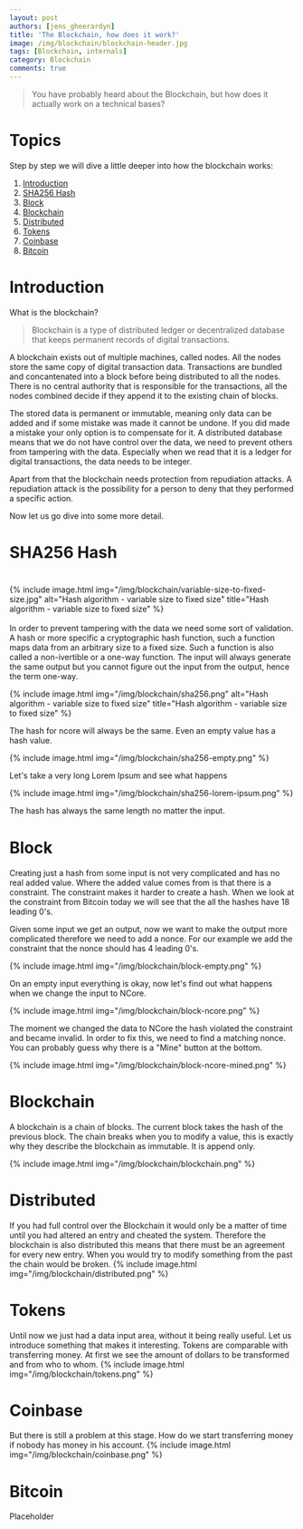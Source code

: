 ```yaml
---
layout: post
authors: [jens_gheerardyn]
title: 'The Blockchain, how does it work?'
image: /img/blockchain/blockchain-header.jpg
tags: [Blockchain, internals]
category: Blockchain
comments: true
---
```



> You have probably heard about the Blockchain, but how does it actually work on a technical bases?

# Topics
Step by step we will dive a little deeper into how the blockchain works:
1. [Introduction](#introduction)
1. [SHA256 Hash](#sha256-hash)
2. [Block](#block)
3. [Blockchain](bBlockchain)
4. [Distributed](#distributed)
5. [Tokens](#tokens)
6. [Coinbase](#coinbase)
7. [Bitcoin](#bitcoin)

# Introduction
What is the blockchain? 

> Blockchain is a type of distributed ledger or decentralized database that keeps permanent records of digital transactions.

A blockchain exists out of multiple machines, called nodes. All the nodes store the same copy of digital transaction data.
Transactions are bundled and concantenated into a block before being distributed to all the nodes.
There is no central authority that is responsible for the transactions, all the nodes combined decide if they append it to the existing chain of blocks.

The stored data is permanent or immutable, meaning only data can be added and if some mistake was made it cannot be undone. If you did made a mistake your only option is to compensate for it. A distributed database means that we do not have control over the data, we need to prevent others from tampering with the data. Especially when we read that it is a ledger for digital transactions, the data needs to be integer. 

Apart from that the blockchain needs protection from repudiation attacks. A repudiation attack is the possibility for a person to deny that they performed a specific action.

Now let us go dive into some more detail.

# SHA256 Hash

<div class="row" style="margin: 2.5rem 0;">
<div class="4u">
{% include image.html img="/img/blockchain/variable-size-to-fixed-size.jpg" alt="Hash algorithm - variable size to fixed size" title="Hash algorithm - variable size to fixed size" %}
</div>
<div class="1u">&nbsp;</div>
<div class="7u">
In order to prevent tampering with the data we need some sort of validation. A hash or more specific a cryptographic hash function, such a function maps data from an arbitrary size to a fixed size. Such a function is also called a non-ivertible or a one-way function. The input will always generate the same output but you cannot figure out the input from the output, hence the term one-way. 

{% include image.html img="/img/blockchain/sha256.png" alt="Hash algorithm - variable size to fixed size" title="Hash algorithm - variable size to fixed size" %}

The hash for ncore will always be the same. Even an empty value has a hash value.

{% include image.html img="/img/blockchain/sha256-empty.png" %}

Let's take a very long Lorem Ipsum and see what happens

{% include image.html img="/img/blockchain/sha256-lorem-ipsum.png" %}

The hash has always the same length no matter the input.
</div>
</div>


# Block
Creating just a hash from some input is not very complicated and has no real added value. Where the added value comes from is that there is a constraint. The constraint makes it harder to create a hash. When we look at the constraint from Bitcoin today we will see that the all the hashes have 18 leading 0's.

Given some input we get an output, now we want to make the output more complicated therefore we need to add a nonce. For our example we add the constraint that the nonce should has 4 leading 0's.

{% include image.html img="/img/blockchain/block-empty.png" %}

On an empty input everything is okay, now let's find out what happens when we change the input to NCore.

{% include image.html img="/img/blockchain/block-ncore.png" %}

The moment we changed the data to NCore the hash violated the constraint and became invalid. In order to fix this, we need to find a matching nonce. You can probably guess why there is a "Mine" button at the bottom.

{% include image.html img="/img/blockchain/block-ncore-mined.png" %}

# Blockchain
A blockchain is a chain of blocks. The current block takes the hash of the previous block. The chain breaks when you to modify a value, this is exactly why they describe the blockchain as immutable. It is append only.

{% include image.html img="/img/blockchain/blockchain.png" %}

# Distributed
If you had full control over the Blockchain it would only be a matter of time until you had altered an entry and cheated the system. Therefore the blockchain is also distributed this means that there must be an agreement for every new entry. When you would try to modify something from the past the chain would be broken. 
{% include image.html img="/img/blockchain/distributed.png" %}

# Tokens
Until now we just had a data input area, without it being really useful. Let us introduce something that makes it interesting. Tokens are comparable with transferring money. At first we see the amount of dollars to be transformed and from who to whom. 
{% include image.html img="/img/blockchain/tokens.png" %}

# Coinbase
But there is still a problem at this stage. How do we start transferring money if nobody has money in his account. 
{% include image.html img="/img/blockchain/coinbase.png" %}

# Bitcoin
Placeholder
